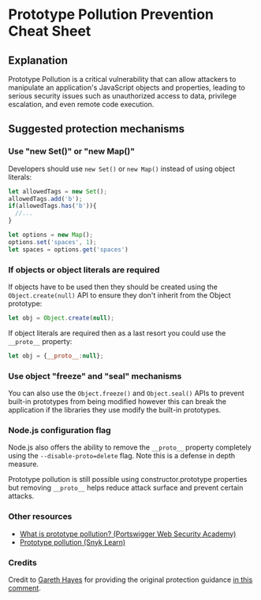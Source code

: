 # Prototype Pollution Prevention Cheat Sheet

## Explanation

Prototype Pollution is a critical vulnerability that can allow attackers to manipulate an application's JavaScript objects and properties, leading to serious security issues such as unauthorized access to data, privilege escalation, and even remote code execution.

## Suggested protection mechanisms

### Use "new Set()" or "new Map()"

Developers should use `new Set()` or `new Map()` instead of using object literals:

```javascript
let allowedTags = new Set();
allowedTags.add('b');
if(allowedTags.has('b')){
  //...
}

let options = new Map();
options.set('spaces', 1);
let spaces = options.get('spaces')
```

### If objects or object literals are required

If objects have to be used then they should be created using the `Object.create(null)` API to ensure they don't inherit from the Object prototype:

```javascript
let obj = Object.create(null);
```

If object literals are required then as a last resort you could use the `__proto__` property:

```javascript
let obj = {__proto__:null};
```

### Use object "freeze" and "seal" mechanisms

You can also use the `Object.freeze()` and `Object.seal()` APIs to prevent built-in prototypes from being modified however this can break the application if the libraries they use modify the built-in prototypes.

### Node.js configuration flag

Node.js also offers the ability to remove the `__proto__` property completely using the `--disable-proto=delete` flag. Note this is a defense in depth measure.

Prototype pollution is still possible using constructor.prototype properties but removing `__proto__` helps reduce attack surface and prevent certain attacks.

### Other resources

- [What is prototype pollution? (Portswigger Web Security Academy)](https://portswigger.net/web-security/prototype-pollution)
- [Prototype pollution (Snyk Learn)](https://learn.snyk.io/lessons/prototype-pollution/javascript/)

### Credits

Credit to [Gareth Hayes](https://garethheyes.co.uk/) for providing the original protection guidance [in this comment](https://github.com/OWASP/ASVS/issues/1563#issuecomment-1470027723).

